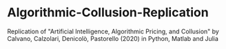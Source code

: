# Algorithmic-Collusion-Replication
Replication of "Artificial Intelligence, Algorithmic Pricing, and Collusion" by Calvano, Calzolari, Denicolò, Pastorello (2020) in Python, Matlab and Julia
